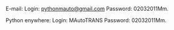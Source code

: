 E-mail:
Login: pythonmauto@gmail.com
Password: 02032011Mm.

Python enywhere:
Login: MAutoTRANS
Password: 02032011Mm.


